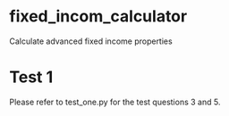# fixed_incom_calculator
Calculate advanced fixed income properties

# Test 1
Please refer to test_one.py for the test questions 3 and 5.